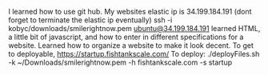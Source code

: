I learned how to use git hub.
My websites elastic ip is 34.199.184.191 (dont forget to terminate the elastic ip eventually)
ssh -i kobyc/downloads/smilerightnow.pem ubuntu@34.199.184.191
learned HTML, a little bit of javascript, and how to enter in different specifications for a website.
Learned how to organize a website to make it look decent.
To get to deployable, https://startup.fishtankscale.com/
To deploy:  ./deployFiles.sh -k ~/Downloads/smilerightnow.pem -h fishtankscale.com -s startup

